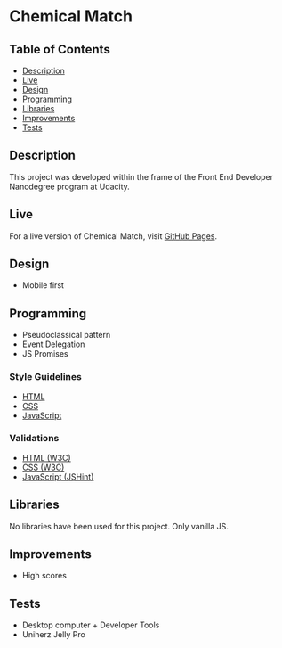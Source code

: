 # Chemical Match

## Table of Contents
- [Description](#description)
- [Live](#live)
- [Design](#design)
- [Programming](#programming)
- [Libraries](#libraries)
- [Improvements](#improvements)
- [Tests](#tests)

## Description
This project was developed within the frame of the Front End Developer Nanodegree program at Udacity.

## Live
For a live version of Chemical Match, visit [GitHub Pages](https://vibueno.github.io/chemicalmatch).

## Design
* Mobile first

## Programming
* Pseudoclassical pattern
* Event Delegation
* JS Promises

### Style Guidelines
* [HTML](https://validator.w3.org)
* [CSS](http://udacity.github.io/frontend-nanodegree-styleguide/css.html)
* [JavaScript](http://udacity.github.io/frontend-nanodegree-styleguide/javascript.html)

### Validations
* [HTML (W3C)](https://validator.w3.org)
* [CSS (W3C)](https://jigsaw.w3.org/css-validator)
* [JavaScript (JSHint)](https://jshint.com)

## Libraries
No libraries have been used for this project. Only vanilla JS.

## Improvements
* High scores

## Tests
* Desktop computer + Developer Tools
* Uniherz Jelly Pro